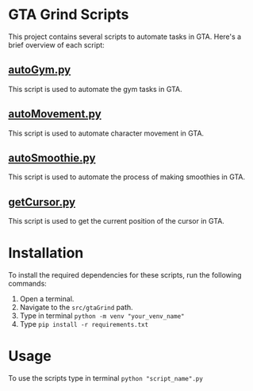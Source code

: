 # GTA Grind Scripts

This project contains several scripts to automate tasks in GTA. Here's a brief overview of each script:

## [autoGym.py](autoGym.py)

This script is used to automate the gym tasks in GTA. 

## [autoMovement.py](autoMovement.py)

This script is used to automate character movement in GTA.

## [autoSmoothie.py](autoSmoothie.py)

This script is used to automate the process of making smoothies in GTA.

## [getCursor.py](getCursor.py)

This script is used to get the current position of the cursor in GTA.

# Installation

To install the required dependencies for these scripts, run the following commands:

1. Open a terminal.
2. Navigate to the `src/gtaGrind` path. 
3. Type in terminal `python -m venv "your_venv_name"`
4. Type `pip install -r requirements.txt`

# Usage

To use the scripts type in terminal `python "script_name".py`